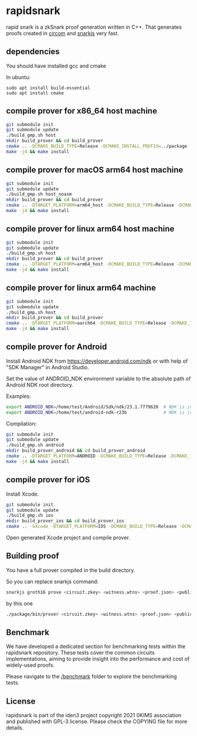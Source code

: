 # rapidsnark

rapid snark is a zkSnark proof generation written in C++. That generates proofs created in [circom](https://github.com/iden3/snarkjs) and [snarkjs](https://github.com/iden3/circom) very fast.

## dependencies

You should have installed gcc and cmake

In ubuntu:

````
sudo apt install build-essential
sudo apt install cmake
````

## compile prover for x86_64 host machine

````sh
git submodule init
git submodule update
./build_gmp.sh host
mkdir build_prover && cd build_prover
cmake .. -DCMAKE_BUILD_TYPE=Release -DCMAKE_INSTALL_PREFIX=../package
make -j4 && make install
````

## compile prover for macOS arm64 host machine

````sh
git submodule init
git submodule update
./build_gmp.sh host_noasm
mkdir build_prover && cd build_prover
cmake .. -DTARGET_PLATFORM=arm64_host -DCMAKE_BUILD_TYPE=Release -DCMAKE_INSTALL_PREFIX=../package
make -j4 && make install
````

## compile prover for linux arm64 host machine

````sh
git submodule init
git submodule update
./build_gmp.sh host
mkdir build_prover && cd build_prover
cmake .. -DTARGET_PLATFORM=arm64_host -DCMAKE_BUILD_TYPE=Release -DCMAKE_INSTALL_PREFIX=../package
make -j4 && make install
````

## compile prover for linux arm64 machine

````sh
git submodule init
git submodule update
./build_gmp.sh host
mkdir build_prover && cd build_prover
cmake .. -DTARGET_PLATFORM=aarch64 -DCMAKE_BUILD_TYPE=Release -DCMAKE_INSTALL_PREFIX=../package_aarch64
make -j4 && make install
````

## compile prover for Android

Install Android NDK from https://developer.android.com/ndk or with help of "SDK Manager" in Android Studio.

Set the value of ANDROID_NDK environment variable to the absolute path of Android NDK root directory.

Examples:

````sh
export ANDROID_NDK=/home/test/Android/Sdk/ndk/23.1.7779620  # NDK is installed by "SDK Manager" in Android Studio.
export ANDROID_NDK=/home/test/android-ndk-r23b              # NDK is installed as a stand-alone package.
````

Compilation:

````sh
git submodule init
git submodule update
./build_gmp.sh android
mkdir build_prover_android && cd build_prover_android
cmake .. -DTARGET_PLATFORM=ANDROID -DCMAKE_BUILD_TYPE=Release -DCMAKE_INSTALL_PREFIX=../package_android
make -j4 && make install
````

## compile prover for iOS

Install Xcode.

````sh
git submodule init
git submodule update
./build_gmp.sh ios
mkdir build_prover_ios && cd build_prover_ios
cmake .. -GXcode -DTARGET_PLATFORM=IOS -DCMAKE_BUILD_TYPE=Release -DCMAKE_INSTALL_PREFIX=../package_ios
````
Open generated Xcode project and compile prover.


## Building proof

You have a full prover compiled in the build directory.

So you can replace snarkjs command:

````sh
snarkjs groth16 prove <circuit.zkey> <witness.wtns> <proof.json> <public.json>
````

by this one
````sh
./package/bin/prover <circuit.zkey> <witness.wtns> <proof.json> <public.json>
````

## Benchmark

We have developed a dedicated section for benchmarking tests within the rapidsnark repository. These tests cover the common circuits implementations, aiming to provide insight into the performance and cost of widely-used proofs.

Please navigate to the [/benchmark](./benchmark)  folder to explore the benchmarking tests.

## License

rapidsnark is part of the iden3 project copyright 2021 0KIMS association and published with GPL-3 license. Please check the COPYING file for more details.
